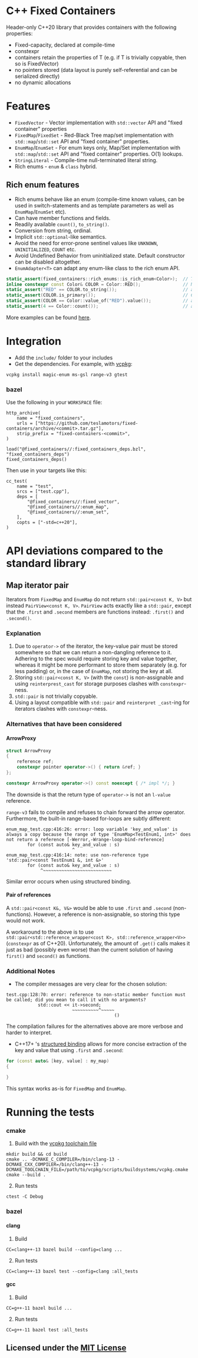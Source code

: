 # C++ Fixed Containers

Header-only C++20 library that provides containers with the following properties:

* Fixed-capacity, declared at compile-time
* constexpr
* containers retain the properties of T (e.g. if T is trivially copyable, then so is FixedVector<T>)
* no pointers stored (data layout is purely self-referential and can be serialized directly)
* no dynamic allocations

# Features

* `FixedVector` - Vector implementation with `std::vector` API and "fixed container" properties
* `FixedMap`/`FixedSet` - Red-Black Tree map/set implementation with `std::map`/`std::set` API and "fixed container" properties.
* `EnumMap`/`EnumSet` - For enum keys only, Map/Set implementation with `std::map`/`std::set` API and "fixed container" properties. O(1) lookups.
* `StringLiteral` - Compile-time null-terminated literal string.
* Rich enums - `enum` & `class` hybrid.

## Rich enum features
* Rich enums behave like an enum (compile-time known values, can be used in switch-statements and as template parameters as well as `EnumMap`/`EnumSet` etc).
* Can have member functions and fields.
* Readily available `count()`, `to_string()`.
* Conversion from string, ordinal.
* Implicit `std::optional`-like semantics.
* Avoid the need for error-prone sentinel values like `UNKNOWN`, `UNINITIALIZED`, `COUNT` etc.
* Avoid Undefined Behavior from uninitialized state. Default constructor can be disabled altogether.
* `EnumAdapter<T>` can adapt any enum-like class to the rich enum API.

```C++
static_assert(fixed_containers::rich_enums::is_rich_enum<Color>);  // Type-trait `concept`
inline constexpr const Color& COLOR = Color::RED();                // Note the parens
static_assert("RED" == COLOR.to_string());                         // auto-provided member
static_assert(COLOR.is_primary());                                 // Custom member
static_assert(COLOR == Color::value_of("RED").value());            // auto-provided
static_assert(4 == Color::count());                                // auto-provided
```
More examples can be found [here](test/enums_test_common.hpp).

# Integration

- Add the `include/` folder to your includes
- Get the dependencies. For example, with [vcpkg](https://github.com/Microsoft/vcpkg):
```
vcpkg install magic-enum ms-gsl range-v3 gtest
```

### bazel
Use the following in your `WORKSPACE` file:
```
http_archive(
    name = "fixed_containers",
    urls = ["https://github.com/teslamotors/fixed-containers/archive/<commit>.tar.gz"],
    strip_prefix = "fixed-containers-<commit>",
)

load("@fixed_containers//:fixed_containers_deps.bzl", "fixed_containers_deps")
fixed_containers_deps()
```

Then use in your targets like this:
```
cc_test(
    name = "test",
    srcs = ["test.cpp"],
    deps = [
        "@fixed_containers//:fixed_vector",
        "@fixed_containers//:enum_map",
        "@fixed_containers//:enum_set",
    ],
    copts = ["-std=c++20"],
)
```

# API deviations compared to the standard library

## Map iterator pair
Iterators from `FixedMap` and `EnumMap` do not return `std::pair<const K, V>` but instead `PairView<const K, V>`.  `PairView` acts exactly like a `std::pair`, except that the `.first` and `.second` members are functions instead: `.first()` and `.second()`.

### Explanation

1) Due to `operator->` of the iterator, the key-value pair must be stored somewhere so that we can return a non-dangling reference to it. Adhering to the spec would require storing key and value together, whereas it might be more performant to store them separately (e.g. for less padding) or, in the case of `EnumMap`, not storing the key at all.
2) Storing `std::pair<const K, V>` (with the `const`) is non-assignable and using `reinterprest_cast` for storage purposes clashes with `constexpr`-ness.
3) `std::pair` is not trivially copyable.
4) Using a layout compatible with `std::pair` and `reinterpret _cast`-ing for iterators clashes with `constexpr`-ness.

### Alternatives that have been considered

#### ArrowProxy
```cpp
struct ArrowProxy
{
    reference ref;
    constexpr pointer operator->() { return &ref; }
};

constexpr ArrowProxy operator->() const noexcept { /* impl */; }
```
The downside is that the return type of `operator->` is not an `l-value` reference.

`range-v3` fails to compile and refuses to chain forward the arrow operator. Furthermore, the built-in range-based for-loops are subtly different:

```
enum_map_test.cpp:416:26: error: loop variable 'key_and_value' is always a copy because the range of type 'EnumMap<TestEnum1, int>' does not return a reference [-Werror,-Wrange-loop-bind-reference]
        for (const auto& key_and_value : s)
                         ^
enum_map_test.cpp:416:14: note: use non-reference type 'std::pair<const TestEnum1 &, int &>'
        for (const auto& key_and_value : s)
             ^~~~~~~~~~~~~~~~~~~~~~~~~~~
```

Similar error occurs when using structured binding.

#### Pair of references

A `std::pair<const K&, V&>` would be able to use `.first` and `.second` (non-functions).
However, a reference is non-assignable, so storing this type would not work.


A workaround to the above is to use `std::pair<std::reference_wrapper<cost K>, std::reference_wrapper<V>>` (`constexpr` as of C++20).
Unfortunately, the amount of `.get()` calls makes it just as bad (possibly even worse) than the current solution of having `first()` and `second()` as functions.


### Additional Notes

- The compiler messages are very clear for the chosen solution:
```
test.cpp:128:70: error: reference to non-static member function must be called; did you mean to call it with no arguments?
            std::cout << it->second;
                         ~~~~~~~~~~^~~~~~
                                         ()
```

The compilation failures for the alternatives above are more verbose and harder to interpret.

- C++17+ 's [structured binding](https://en.cppreference.com/w/cpp/language/structured_binding) allows for more concise extraction of the key and value that using `.first` and `.second`:
```C++
for (const auto& [key, value] : my_map)
{

}
```
This syntax works as-is for `FixedMap` and `EnumMap`.

# Running the tests

### cmake

1) Build with the [vcpkg toolchain file](https://vcpkg.io/en/docs/users/integration.html#cmake-integration)
```
mkdir build && cd build
cmake .. -DCMAKE_C_COMPILER=/bin/clang-13 -DCMAKE_CXX_COMPILER=/bin/clang++-13 -DCMAKE_TOOLCHAIN_FILE=/path/to/vcpkg/scripts/buildsystems/vcpkg.cmake
cmake --build .
```

2) Run tests
```
ctest -C Debug
```

### bazel
#### clang
1) Build
```
CC=clang++-13 bazel build --config=clang ...
```
2) Run tests
```
CC=clang++-13 bazel test --config=clang :all_tests
```
#### gcc
1) Build
```
CC=g++-11 bazel build ...
```

2) Run tests
```
CC=g++-11 bazel test :all_tests
```

## Licensed under the [MIT License](LICENSE)

